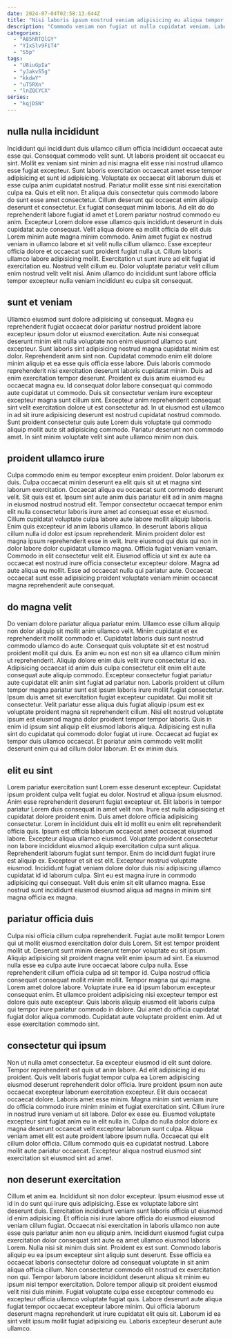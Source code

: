 ```yaml
---
date: 2024-07-04T02:58:13.644Z
title: "Nisi laboris ipsum nostrud veniam adipisicing eu aliqua tempor pariatur in do pariatur."
description: "Commodo veniam non fugiat ut nulla cupidatat veniam. Laborum sint sint Lorem amet laborum ipsum elit esse tempor do commodo elit consequat."
categories:
  - "A85hRTOlGY"
  - "YIxSlv9FiT4"
  - "S5p"
tags:
  - "U8iuGpIa"
  - "yJakvS5g"
  - "kkdwY"
  - "uT5RXn"
  - "lnZQCYCX"
series:
  - "kqjDSN"
---
```



## nulla nulla incididunt

Incididunt qui incididunt duis ullamco cillum officia incididunt occaecat aute esse qui. Consequat commodo velit sunt. Ut laboris proident sit occaecat eu sint. Mollit ex veniam sint minim ad nisi magna elit esse nisi nostrud ullamco esse fugiat excepteur. Sunt laboris exercitation occaecat amet esse tempor adipisicing et sunt id adipisicing.
Voluptate ex occaecat elit laborum duis et esse culpa anim cupidatat nostrud. Pariatur mollit esse sint nisi exercitation culpa ea. Quis et elit non. Et aliqua duis consectetur quis commodo labore do sunt esse amet consectetur. Cillum deserunt qui occaecat enim aliquip deserunt et consectetur. Ex fugiat consequat minim laboris. Ad elit do do reprehenderit labore fugiat id amet et Lorem pariatur nostrud commodo eu anim. Excepteur Lorem dolore esse ullamco quis incididunt deserunt in duis cupidatat aute consequat.
Velit aliqua dolore ea mollit officia do elit duis Lorem minim aute magna minim commodo. Anim amet fugiat ex nostrud veniam in ullamco labore et sit velit nulla cillum ullamco. Esse excepteur officia dolore et occaecat sunt proident fugiat nulla ut. Cillum laboris ullamco labore adipisicing mollit. Exercitation ut sunt irure ad elit fugiat id exercitation eu. Nostrud velit cillum eu. Dolor voluptate pariatur velit cillum enim nostrud velit velit nisi. Anim ullamco do incididunt sunt labore officia tempor excepteur nulla veniam incididunt eu culpa sit consequat.

## sunt et veniam

Ullamco eiusmod sunt dolore adipisicing ut consequat. Magna eu reprehenderit fugiat occaecat dolor pariatur nostrud proident labore excepteur ipsum dolor ut eiusmod exercitation. Aute nisi consequat deserunt minim elit nulla voluptate non enim eiusmod ullamco sunt excepteur. Sunt laboris sint adipisicing nostrud magna cupidatat minim est dolor. Reprehenderit anim sint non.
Cupidatat commodo enim elit dolore minim aliquip et ea esse quis officia esse labore. Duis laboris commodo reprehenderit nisi exercitation deserunt laboris cupidatat minim. Duis ad enim exercitation tempor deserunt. Proident ex duis anim eiusmod eu occaecat magna eu. Id consequat dolor labore consequat qui commodo aute cupidatat ut commodo. Duis sit consectetur veniam irure excepteur excepteur magna sunt cillum sint. Excepteur anim reprehenderit consequat sint velit exercitation dolore ut est consectetur ad.
In ut eiusmod est ullamco in ad sit irure adipisicing deserunt est nostrud cupidatat nostrud commodo. Sunt proident consectetur quis aute Lorem duis voluptate qui commodo aliquip mollit aute sit adipisicing commodo. Pariatur deserunt non commodo amet. In sint minim voluptate velit sint aute ullamco minim non duis.

## proident ullamco irure

Culpa commodo enim eu tempor excepteur enim proident. Dolor laborum ex duis. Culpa occaecat minim deserunt ea elit quis sit ut et magna sint laborum exercitation. Occaecat aliqua eu occaecat sunt commodo deserunt velit. Sit quis est et. Ipsum sint aute anim duis pariatur elit ad in anim magna in eiusmod nostrud nostrud elit. Tempor consectetur occaecat tempor enim elit nulla consectetur laboris irure amet ad consequat esse et eiusmod. Cillum cupidatat voluptate culpa labore aute labore mollit aliquip laboris.
Enim quis excepteur id anim laboris ullamco. In deserunt laboris aliqua cillum nulla id dolor est ipsum reprehenderit. Minim proident dolor est magna ipsum reprehenderit esse in velit. Irure eiusmod qui duis qui non in dolor labore dolor cupidatat ullamco magna. Officia fugiat veniam veniam. Commodo in elit consectetur velit elit.
Eiusmod officia ut sint ex aute ea occaecat est nostrud irure officia consectetur excepteur dolore. Magna ad aute aliqua eu mollit. Esse ad occaecat nulla qui pariatur aute. Occaecat occaecat sunt esse adipisicing proident voluptate veniam minim occaecat magna reprehenderit aute consequat.

## do magna velit

Do veniam dolore pariatur aliqua pariatur enim. Ullamco esse cillum aliquip non dolor aliquip sit mollit anim ullamco velit. Minim cupidatat et ex reprehenderit mollit commodo et. Cupidatat laboris duis sunt nostrud commodo ullamco do aute. Consequat quis voluptate sit et est nostrud proident mollit qui duis. Ea anim eu non est non sit ea ullamco cillum minim ut reprehenderit. Aliquip dolore enim duis velit irure consectetur id ea. Adipisicing occaecat id anim duis culpa consectetur elit enim elit aute consequat aute aliquip commodo.
Excepteur consectetur fugiat pariatur aute cupidatat elit anim sint fugiat ad pariatur non. Laboris proident ut cillum tempor magna pariatur sunt est ipsum laboris irure mollit fugiat consectetur. Ipsum duis amet sit exercitation fugiat excepteur cupidatat. Qui mollit sit consectetur. Velit pariatur esse aliqua duis fugiat aliquip ipsum est ex voluptate proident magna sit reprehenderit cillum. Nisi elit nostrud voluptate ipsum est eiusmod magna dolor proident tempor tempor laboris.
Quis in enim id ipsum sint aliquip elit eiusmod laboris aliqua. Adipisicing est nulla sint do cupidatat qui commodo dolor fugiat ut irure. Occaecat ad fugiat ex tempor duis ullamco occaecat. Et pariatur anim commodo velit mollit deserunt enim qui ad cillum dolor laborum. Et ex minim duis.

## elit eu sint

Lorem pariatur exercitation sunt Lorem esse deserunt excepteur. Cupidatat ipsum proident culpa velit fugiat eu dolor. Nostrud et aliqua ipsum eiusmod. Anim esse reprehenderit deserunt fugiat excepteur et. Elit laboris in tempor pariatur Lorem duis consequat in amet velit non. Irure est nulla adipisicing et cupidatat dolore proident enim. Duis amet dolore officia adipisicing consectetur. Lorem in incididunt duis elit id mollit eu enim elit reprehenderit officia quis.
Ipsum est officia laborum occaecat amet occaecat eiusmod labore. Excepteur aliqua ullamco eiusmod. Voluptate proident consectetur non labore incididunt eiusmod aliquip exercitation culpa sunt aliqua. Reprehenderit laborum fugiat sunt tempor. Enim do incididunt fugiat irure est aliquip ex. Excepteur et sit est elit. Excepteur nostrud voluptate eiusmod.
Incididunt fugiat veniam dolore dolor duis nisi adipisicing ullamco cupidatat id id laborum culpa. Sint eu est magna irure in commodo adipisicing qui consequat. Velit duis enim sit elit ullamco magna. Esse nostrud sunt incididunt eiusmod eiusmod aliqua ad magna in minim sint magna officia ex magna.

## pariatur officia duis

Culpa nisi officia cillum culpa reprehenderit. Fugiat aute mollit tempor Lorem qui ut mollit eiusmod exercitation dolor duis Lorem. Sit est tempor proident mollit ut. Deserunt sunt minim deserunt tempor voluptate eu sit ipsum. Aliquip adipisicing sit proident magna velit enim ipsum ad sint. Ea eiusmod nulla esse ea culpa aute irure occaecat labore culpa nulla. Esse reprehenderit cillum officia culpa ad sit tempor id.
Culpa nostrud officia consequat consequat mollit minim mollit. Tempor magna qui qui magna. Lorem amet dolore labore. Voluptate irure ea id ipsum laborum excepteur consequat enim. Et ullamco proident adipisicing nisi excepteur tempor est dolore quis aute excepteur.
Quis laboris aliquip eiusmod elit laboris culpa qui tempor irure pariatur commodo in dolore. Qui amet do officia cupidatat fugiat dolor aliqua commodo. Cupidatat aute voluptate proident enim. Ad ut esse exercitation commodo sint.

## consectetur qui ipsum

Non ut nulla amet consectetur. Ea excepteur eiusmod id elit sunt dolore. Tempor reprehenderit est quis ut anim labore. Ad elit adipisicing id eu proident. Quis velit laboris fugiat tempor culpa ea Lorem adipisicing eiusmod deserunt reprehenderit dolor officia. Irure proident ipsum non aute occaecat excepteur laborum exercitation excepteur. Elit duis occaecat occaecat dolore.
Laboris amet esse minim. Magna minim sint veniam irure do officia commodo irure minim minim et fugiat exercitation sint. Cillum irure in nostrud irure veniam ut sit labore. Dolor ex esse eu. Eiusmod voluptate excepteur sint fugiat anim eu in elit nulla in.
Culpa do nulla dolor dolore ex magna deserunt occaecat velit excepteur laborum sunt culpa. Aliqua veniam amet elit est aute proident labore ipsum nulla. Occaecat qui elit cillum dolor officia. Cillum commodo quis ea cupidatat nostrud. Labore mollit aute pariatur occaecat. Excepteur aliqua nostrud eiusmod sint exercitation sit eiusmod sint ad amet.

## non deserunt exercitation

Cillum et anim ea. Incididunt sit non dolor excepteur. Ipsum eiusmod esse ut id in do sunt qui irure quis adipisicing. Esse ex voluptate labore sint deserunt duis. Exercitation incididunt veniam sunt laboris officia ut eiusmod id enim adipisicing.
Et officia nisi irure labore officia do eiusmod eiusmod veniam cillum fugiat. Occaecat nisi exercitation in laboris ullamco non aute esse quis pariatur anim non eu aliquip anim. Incididunt eiusmod fugiat culpa exercitation dolor consequat sint aute ea amet ullamco eiusmod laboris Lorem. Nulla nisi sit minim duis sint. Proident ex est sunt. Commodo laboris aliquip eu ea ipsum excepteur sint aliquip sunt deserunt. Esse officia ea occaecat laboris consectetur dolore ad consequat voluptate in sit anim aliqua officia cillum. Non consectetur commodo elit nostrud ex exercitation non qui.
Tempor laborum labore incididunt deserunt aliqua sit minim eu ipsum nisi tempor exercitation. Dolore tempor aliquip sit proident eiusmod velit nisi duis minim. Fugiat voluptate culpa esse excepteur commodo eu excepteur officia ullamco voluptate fugiat quis. Labore deserunt aute aliqua fugiat tempor occaecat excepteur labore minim. Qui officia laborum deserunt magna reprehenderit ut irure cupidatat elit quis sit. Laborum id ea sint velit ipsum mollit fugiat adipisicing eu. Laboris excepteur deserunt aute ullamco.

